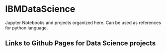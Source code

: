 # IBMDataScience
Jupyter Notebooks and projects organized here. Can be used as references for python language.

## Links to Github Pages for Data Science projects
